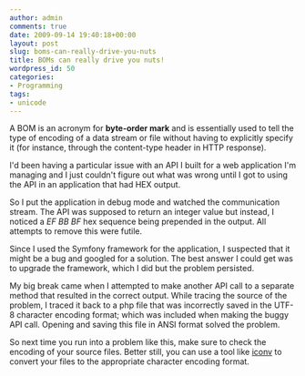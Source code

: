 ```yaml
---
author: admin
comments: true
date: 2009-09-14 19:40:18+00:00
layout: post
slug: boms-can-really-drive-you-nuts
title: BOMs can really drive you nuts!
wordpress_id: 50
categories:
- Programming
tags:
- unicode
---
```


A BOM is an acronym for **byte-order mark** and is essentially used to tell the type of encoding of a data stream or file without having to explicitly specify it (for instance, through the content-type header in HTTP response).

I'd been having a particular issue with an API I built for a web application I'm managing and I just couldn't figure out what was wrong until I got to using the API in an application that had HEX output.

So I put the application in debug mode and watched the communication stream. The API was supposed to return an integer value but instead, I noticed a _EF BB BF_ hex sequence being prepended in the output. All attempts to remove this were futile.

Since I used the Symfony framework for the application, I suspected that it might be a bug and googled for a solution. The best answer I could get was to upgrade the framework, which I did but the problem persisted.

My big break came when I attempted to make another API call to a separate method that resulted in the correct output. While tracing the source of the problem, I traced it back to a php file that was incorrectly saved in the UTF-8 character encoding format; which was included when making the buggy API call. Opening and saving this file in ANSI format solved the problem.

So next time you run into a problem like this, make sure to check the encoding of your source files. Better still, you can use a tool like [iconv](http://en.wikipedia.org/wiki/Iconv) to convert your files to the appropriate character encoding format.

